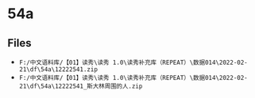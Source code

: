 # 54a

## Files

- `F:/中文语料库/【01】读秀\读秀 1.0\读秀补充库（REPEAT）\数据014\2022-02-21\df\54a\12222541.zip`
- `F:/中文语料库/【01】读秀\读秀 1.0\读秀补充库（REPEAT）\数据014\2022-02-21\df\54a\12222541_斯大林周围的人.zip`
